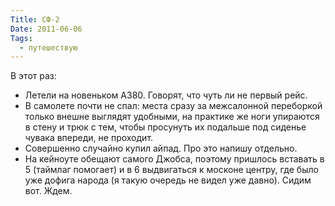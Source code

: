 ```yaml
---
Title: СФ-2
Date: 2011-06-06
Tags:
  - путешествую
---
```


В этот раз:
* Летели на новеньком A380. Говорят, что чуть ли не первый рейс.
* В самолете почти не спал: места сразу за межсалонной переборкой только внешне выглядят удобными, на практике же ноги упираются в стену и трюк с тем, чтобы просунуть их подальше под сиденье чувака впереди, не проходит.
* Совершенно случайно купил айпад. Про это напишу отдельно.
* На кейноуте обещают самого Джобса, поэтому пришлось вставать в 5 (таймлаг помогает) и в 6 выдвигаться к москоне центру, где было уже дофига народа (я такую очередь не видел уже давно). Сидим вот. Ждем.
